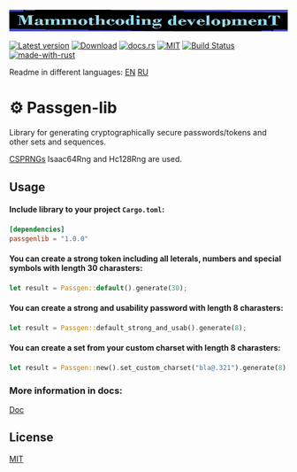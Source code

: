 ![alt text](./McDev_thin_900x70.png "McDev_thin_900x70.png")

[![Latest version](https://img.shields.io/crates/v/passgen-lib.svg)](https://crates.io/crates/passgen-lib)
[![Download](https://img.shields.io/crates/d/passgen-lib.svg)](https://crates.io/crates/passgen-lib)
[![docs.rs](https://docs.rs/passgen-lib/badge.svg)](https://docs.rs/passgen-lib/)
[![MIT](https://img.shields.io/badge/license-MIT-blue.svg)](https://choosealicense.com/licenses/mit/)
[![Build Status](https://github.com/mammothcoding/passgen-lib/actions/workflows/rust.yml/badge.svg?event=push)](https://github.com/mammothcoding/passgen-lib/actions/workflows/rust.yml)
[![made-with-rust](https://img.shields.io/badge/Made%20with-Rust-1f425f.svg)](https://www.rust-lang.org/)

Readme in different languages:
[EN](https://github.com/mammothcoding/passgen-lib/blob/master/README.md)
[RU](https://github.com/mammothcoding/passgen-lib/blob/master/README.ru.md)

# ⚙ Passgen-lib

Library for generating cryptographically secure passwords/tokens and other sets and sequences.

[CSPRNGs](https://rust-random.github.io/book/guide-rngs.html#cryptographically-secure-pseudo-random-number-generators-csprngs) Isaac64Rng and Hc128Rng are used.

## Usage

#### Include library to your project `Cargo.toml`:

```toml
[dependencies]
passgenlib = "1.0.0"
```

#### You can create a strong token including all leterals, numbers and special symbols with length 30 charasters:

```rust
let result = Passgen::default().generate(30);
```

#### You can create a strong and usability password with length 8 charasters:

```rust
let result = Passgen::default_strong_and_usab().generate(8);
```
#### You can create a set from your custom charset with length 8 charasters:

```rust
let result = Passgen::new().set_custom_charset("bla@.321").generate(8);
```

### More information in docs:
[Doc](https://docs.rs/passgenlib/latest/passgenlib/)

## License

[MIT](https://choosealicense.com/licenses/mit/)